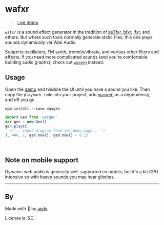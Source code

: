 
# wafxr

> [Live demo](https://andyhall.github.io/wafxr/)

`wafxr` is a sound effect generator in the tradition of 
[as3fxr](http://www.superflashbros.net/as3sfxr/), 
[bfxr](http://www.bfxr.net/), 
[jfxr](http://jfxr.frozenfractal.com/), and others. 
But where such tools normally generate static files, 
this one plays sounds dynamically via Web Audio.


Supports oscillators, FM synth, tremolo/vibrato, and various other 
filters and effects. If you need more complicated sounds 
(and you're comfortable building audio graphs), 
check out [`wasgen`](https://github.com/andyhall/wasgen) instead.


## Usage

Open the [demo](https://andyhall.github.io/wafxr/) and 
twiddle the UI until you have a sound you like. 
Then copy the `playback code` into your project, 
add [wasgen](https://github.com/andyhall/wasgen) as a dependency, 
and off you go.

```shell
npm install --save wasgen
```

```js
import Gen from 'wasgen'
var gen = new Gen()
gen.play([
  /* .. sound program from the demo page .. */
], 440, 1, gen.now(), gen.now() + 0.1)
```

<br>

## Note on mobile support
  
Dynamic web audio is generally well-supported on mobile, 
but it's a bit CPU intensive so with heavy sounds you may hear glitches.


----

## By

Made with 🍺 by [andy](https://fenomas.com/).

License is ISC.
